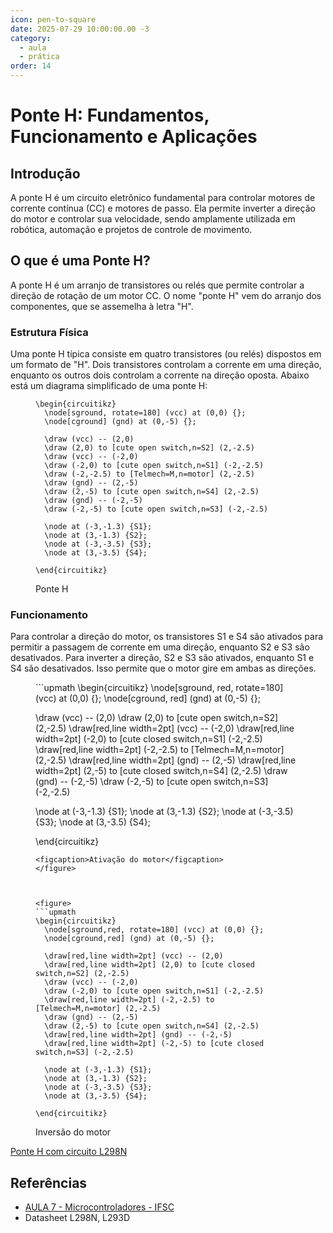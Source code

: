 ```yaml
---
icon: pen-to-square
date: 2025-07-29 10:00:00.00 -3
category:
  - aula
  - prática
order: 14
---
```


# Ponte H: Fundamentos, Funcionamento e Aplicações

## Introdução
A ponte H é um circuito eletrônico fundamental para controlar motores de corrente contínua (CC) e motores de passo. Ela permite inverter a direção do motor e controlar sua velocidade, sendo amplamente utilizada em robótica, automação e projetos de controle de movimento.
## O que é uma Ponte H?
A ponte H é um arranjo de transistores ou relés que permite controlar a direção de rotação de um motor CC. O nome "ponte H" vem do arranjo dos componentes, que se assemelha à letra "H".

### Estrutura Física

Uma ponte H típica consiste em quatro transistores (ou relés) dispostos em  um formato de "H". Dois transistores controlam a corrente em uma direção, enquanto os outros dois controlam a corrente na direção oposta. Abaixo está um diagrama simplificado de uma ponte H:

<figure>
  
```upmath
\begin{circuitikz}
  \node[sground, rotate=180] (vcc) at (0,0) {};
  \node[cground] (gnd) at (0,-5) {};

  \draw (vcc) -- (2,0) 
  \draw (2,0) to [cute open switch,n=S2] (2,-2.5) 
  \draw (vcc) -- (-2,0)
  \draw (-2,0) to [cute open switch,n=S1] (-2,-2.5) 
  \draw (-2,-2.5) to [Telmech=M,n=motor] (2,-2.5)
  \draw (gnd) -- (2,-5) 
  \draw (2,-5) to [cute open switch,n=S4] (2,-2.5) 
  \draw (gnd) -- (-2,-5) 
  \draw (-2,-5) to [cute open switch,n=S3] (-2,-2.5) 

  \node at (-3,-1.3) {S1};
  \node at (3,-1.3) {S2};
  \node at (-3,-3.5) {S3};
  \node at (3,-3.5) {S4};
  
\end{circuitikz}
```
<figcaption>Ponte H</figcaption>
</figure>

### Funcionamento

Para controlar a direção do motor, os transistores S1 e S4 são ativados para permitir a passagem de corrente em uma direção, enquanto S2 e S3 são desativados. Para inverter a direção, S2 e S3 são ativados, enquanto S1 e S4 são desativados. Isso permite que o motor gire em ambas as direções.

<figure>
```upmath
\begin{circuitikz}
  \node[sground, red, rotate=180] (vcc) at (0,0) {};
  \node[cground, red] (gnd) at (0,-5) {};

  \draw (vcc) -- (2,0) 
  \draw (2,0) to [cute open switch,n=S2] (2,-2.5) 
  \draw[red,line width=2pt] (vcc) -- (-2,0)
  \draw[red,line width=2pt] (-2,0) to [cute closed switch,n=S1] (-2,-2.5) 
  \draw[red,line width=2pt] (-2,-2.5) to [Telmech=M,n=motor] (2,-2.5)
  \draw[red,line width=2pt] (gnd) -- (2,-5) 
  \draw[red,line width=2pt] (2,-5) to [cute closed switch,n=S4] (2,-2.5) 
  \draw (gnd) -- (-2,-5) 
  \draw (-2,-5) to [cute open switch,n=S3] (-2,-2.5) 

  \node at (-3,-1.3) {S1};
  \node at (3,-1.3) {S2};
  \node at (-3,-3.5) {S3};
  \node at (3,-3.5) {S4};
  
\end{circuitikz}
```
<figcaption>Ativação do motor</figcaption>
</figure>



<figure>
```upmath
\begin{circuitikz}
  \node[sground,red, rotate=180] (vcc) at (0,0) {};
  \node[cground,red] (gnd) at (0,-5) {};

  \draw[red,line width=2pt] (vcc) -- (2,0) 
  \draw[red,line width=2pt] (2,0) to [cute closed switch,n=S2] (2,-2.5) 
  \draw (vcc) -- (-2,0)
  \draw (-2,0) to [cute open switch,n=S1] (-2,-2.5) 
  \draw[red,line width=2pt] (-2,-2.5) to [Telmech=M,n=motor] (2,-2.5)
  \draw (gnd) -- (2,-5) 
  \draw (2,-5) to [cute open switch,n=S4] (2,-2.5) 
  \draw[red,line width=2pt] (gnd) -- (-2,-5) 
  \draw[red,line width=2pt] (-2,-5) to [cute closed switch,n=S3] (-2,-2.5) 

  \node at (-3,-1.3) {S1};
  \node at (3,-1.3) {S2};
  \node at (-3,-3.5) {S3};
  \node at (3,-3.5) {S4};
  
\end{circuitikz}
```
<figcaption>Inversão do motor</figcaption>
</figure>



[Ponte H com circuito L298N](https://www.tinkercad.com/things/28tQwP4wU7H-ponte-h)


## Referências
- [AULA 7 - Microcontroladores - IFSC](https://wiki.ifsc.edu.br/mediawiki/index.php/AULA_7_-_Microcontroladores_-_Eng)
- Datasheet L298N, L293D


